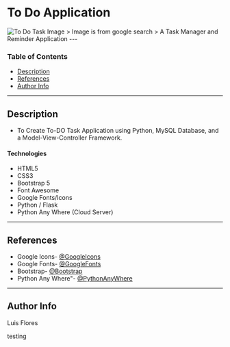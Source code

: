 # To Do Application
<img src="https://s3-us-east-2.amazonaws.com/static.showingtime.com/wp-content/uploads/2018/06/TaskList-795x675.jpg" alt="To Do Task Image"/>
> Image is from google search
> A Task Manager and Reminder Application
---

### Table of Contents

- [Description](#description)
- [References](#references)
- [Author Info](#author-info)

---

## Description

- To Create To-DO Task Application using Python, MySQL Database, and a Model-View-Controller Framework.
#### Technologies

- HTML5
- CSS3
- Bootstrap 5
- Font Awesome 
- Google Fonts/Icons
- Python / Flask
- Python Any Where (Cloud Server)

---

## References

- Google Icons- [@GoogleIcons](https://fonts.google.com/icons)
- Google Fonts- [@GoogleFonts](https://fonts.google.com/)
- Bootstrap- [@Bootstrap](https://getbootstrap.com/)
- Python Any Where"- [@PythonAnyWhere](https://www.pythonanywhere.com/)

---


## Author Info
Luis Flores

testing